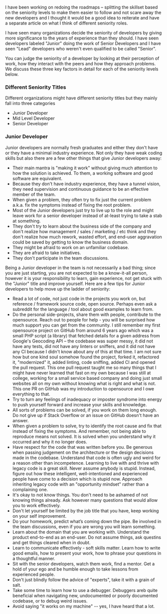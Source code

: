 I have been working on redoing the roadmaps – splitting the skillset based on the seniority levels to make them easier to follow and not scare away the new developers and I thought it would be a good idea to reiterate and have a separate article on what I think of different seniority roles.

I have seen many organizations decide the seniority of developers by giving more significance to the years of experience than they should. I have seen developers labeled "Junior" doing the work of Senior Developers and I have seen "Lead" developers who weren't even qualified to be called "Senior". 

You can judge the seniority of a developer by looking at their perception of work, how they interact with the peers and how they approach problems. We discuss these three key factors in detail for each of the seniority levels below. 

### Different Seniority Titles
Different organizations might have different seniority titles but they mainly fall into three categories

* Junior Developer
* Mid Level Developer
* Senior Developer

### Junior Developer
Junior developers are normally fresh graduates and either they don't have or they have a minimal industry experience. Not only they have weak coding skills but also there are a few other things that give Junior developers away: 

* Their main mantra is "making it work" without giving much attention to how the solution is achieved. To them, a working software and good software are equivalent. 
* Because they don't have industry experience, they have a tunnel vision, they need supervision and continuous guidance to be an effective member of the team.
* When given a problem, they often try to fix just the current problem a.k.a. fix the symptoms instead of fixing the root problem.
* Most of the Junior developers just try to live up to the role and might leave work for a senior developer instead of at-least trying to take a stab at something.
* They don't try to learn about the business side of the company and don't realize how management / sales / marketing / etc think and they don't realize how much rework, wasted effort, and end-user aggravation could be saved by getting to know the business domain.
* They might be afraid to work on an unfamiliar codebase. 
* They are afraid to take initiatives.
* They don't participate in the team discussions.

Being a Junior developer in the team is not necessarily a bad thing; since you are just starting, you are not expected to be a know-it-all person, however it is your responsibility to learn, gain experience, not get stuck with the "Junior" title and improve yourself. Here are a few tips for Junior developers to help move up the ladder of seniority:

* Read a lot of code, not just code in the projects you work on, but reference / framework source code, open source. Perhaps even ask a subreddit for the language / tool about good examples to learn from. 
* Do the personal side-projects, share them with people, contribute to the opensource. Reach out to people for help - you will be surprised how much support you can get from the community. I still remember my first opensource project on GitHub from around 6 years ago which was a small PHP script (a library) that fetched details for a given address from Google's Geocoding API – the codebase was super messy, it did not have any tests, did not have any linters or sniffers, and it did not have any CI because I didn't know about any of this at that time. I am not sure how but one kind soul somehow found the project, forked it, refactored it, "modernized" it, added linting, code sniffing, added CI and opened the pull request. This one pull request taught me so many things that I might have never learned that fast on my own because I was still at college, working for a small service based company and doing just small websites all on my own without knowing what is right and what is not. This one PR on GitHub was my introduction to opensource and I owe everything to that. 
* Try to turn any feelings of inadequacy or imposter syndrome into energy to push yourself forward and increase your skills and knowledge.
* All sorts of problems can be solved, if you work on them long enough. Do not give up if Stack Overflow or an issue on GitHub doesn't have an answer.
* When given a problem to solve, try to identify the root cause and fix that instead of fixing the symptoms. And remember, not being able to reproduce means not solved. It is solved when you understand why it occurred and why it no longer does.
* Have respect for the code that was written before you. Be generous when passing judgement on the architecture or the design decisions made in the codebase. Understand that code is often ugly and weird for a reason other than incompetence. Learning to live with and thrive with legacy code is a great skill. Never assume anybody is stupid. Instead, figure out how these intelligent, well-intentioned and experienced people have come to a decision which is stupid now. Approach inheriting legacy code with an "opportunity mindset" rather than a complaining one.
* It's okay to not know things. You don't need to be ashamed of not knowing things already. Ask however many questions that would allow you to work effectively.
* Don't let yourself be limited by the job title that you have, keep working on your self improvement.
* Do your homework, predict what’s coming down the pipe. Be involved in the team discussions, even if you are wrong you will learn something.
* Learn about the domain that you are working with. Understand the product end-to-end as an end-user. Do not assume things, ask questins and get things cleared when in doubt.
* Learn to communicate effectively - soft skills matter. Learn how to write good emails, how to present your work, how to phrase your questions in a thoughtful manner.
* Sit with the senior developers, watch them work, find a mentor. Get a hold of your ego and be humble enough to take lessons from experienced people.
* Don't just blindly follow the advice of "experts", take it with a grain of salt.
* Take some time to learn how to use a debugger. Debuggers areb quite beneficial when navigating new, undocumented or poorly documented codebase, or to debug weird issues. 
* Avoid saying "it works on my machine" -- yes, I have heard that a lot.
